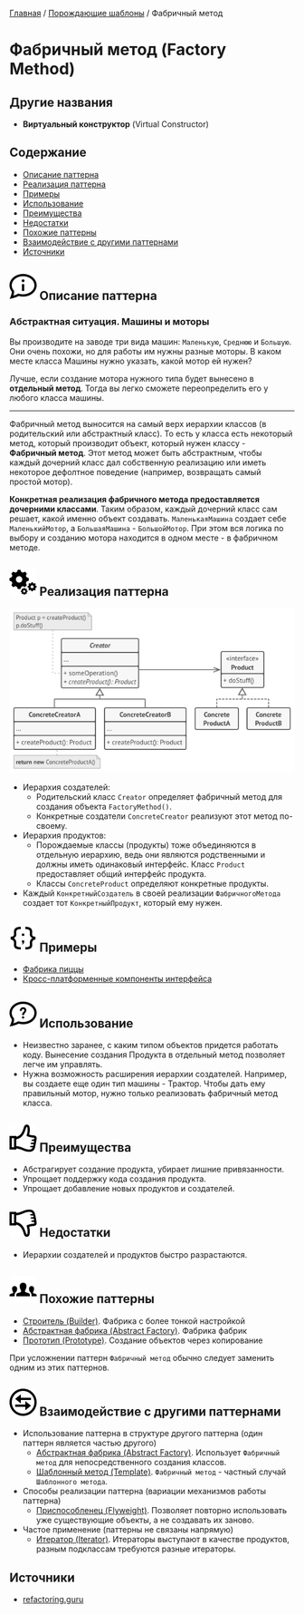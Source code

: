 [Главная](../../#readme) / [Порождающие шаблоны](../#readme) / Фабричный метод

# Фабричный метод (Factory Method)

## Другие названия

* **Виртуальный конструктор** (Virtual Constructor)

## Содержание

* [Описание паттерна](#-описание-паттерна)
* [Реализация паттерна](#-реализация-паттерна)
* [Примеры](#-примеры)
* [Использование](#-использование)
* [Преимущества](#-преимущества)
* [Недостатки](#-недостатки)
* [Похожие паттерны](#-похожие-паттерны)
* [Взаимодействие с другими паттернами](#-взаимодействие-с-другими-паттернами)
* [Источники](#источники)

## ![](../../ui/info.svg) Описание паттерна

### Абстрактная ситуация. Машины и моторы

Вы производите на заводе три вида машин: `Маленькую`, `Среднюю` и `Большую`. Они очень похожи, но для работы им нужны разные моторы. В каком месте класса Машины нужно указать, какой мотор ей нужен?

Лучше, если создание мотора нужного типа будет вынесено в **отдельный метод**. Тогда вы легко сможете переопределить его у любого класса машины.

***

Фабричный метод выносится на самый верх иерархии классов (в родительский или абстрактный класс). То есть у класса есть некоторый метод, который производит объект, который нужен классу - **Фабричный метод**. Этот метод может быть абстрактным, чтобы каждый дочерний класс дал собственную реализацию или иметь некоторое дефолтное поведение (например, возвращать самый простой мотор).

**Конкретная реализация фабричного метода предоставляется дочерними классами**. Таким образом, каждый дочерний класс сам решает, какой именно объект создавать. `МаленькаяМашина` создает себе `МаленькийМотор`, а `БольшаяМашина` - `БольшойМотор`. При этом вся логика по выбору и созданию мотора находится в одном месте - в фабричном методе.

## ![](../../ui/gear.svg) Реализация паттерна

![Схема паттерна Фабричный метод](./scheme/scheme.png)

* Иерархия создателей:
  * Родительский класс `Creator` определяет фабричный метод для создания объекта `FactoryMethod()`.
  * Конкретные создатели `ConcreteCreator` реализуют этот метод по-своему.
* Иерархия продуктов:
  * Порождаемые классы (продукты) тоже объединяются в отдельную иерархию, ведь они являются родственными и должны иметь одинаковый интерфейс. Класс `Product` предоставляет общий интерфейс продукта.
  * Классы `ConcreteProduct` определяют конкретные продукты.
* Каждый `КонкретныйСоздатель` в своей реализации `ФабричногоМетода` создает тот `КонкретныйПродукт`, который ему нужен.

## ![](../../ui/code.svg) Примеры

* [Фабрика пиццы](./pizza#readme)
* [Кросс-платформенные компоненты интерфейса](./dialog#readme)

## ![](../../ui/question.svg) Использование

* Неизвестно заранее, с каким типом объектов придется работать коду. Вынесение создания Продукта в отдельный метод позволяет легче им управлять.
* Нужна возможность расширения иерархии создателей. Например, вы создаете еще один тип машины - Трактор. Чтобы дать ему правильный мотор, нужно только реализовать фабричный метод класса.

## ![](../../ui/good.svg) Преимущества

* Абстрагирует создание продукта, убирает лишние привязанности.
* Упрощает поддержку кода создания продукта.
* Упрощает добавление новых продуктов и создателей.

## ![](../../ui/bad.svg) Недостатки

* Иерархии создателей и продуктов быстро разрастаются.

## ![](../../ui/twins.svg) Похожие паттерны

* [Строитель (Builder)](../builder#readme). Фабрика с более тонкой настройкой
* [Абстрактная фабрика (Abstract Factory)](../abstractFactory#readme). Фабрика фабрик
* [Прототип (Prototype)](../prototype#readme). Создание объектов через копирование

При усложнении паттерн `Фабричный метод` обычно следует заменить одним из этих паттернов.

## ![](../../ui/interaction.svg) Взаимодействие с другими паттернами

* Использование паттерна в структуре другого паттерна (один паттерн является частью другого)
  * [Абстрактная фабрика (Abstract Factory)](../abstractFactory#readme). Использует `Фабричный метод` для непосредственного создания классов.
  * [Шаблонный метод (Template)](../../behavioral/template#readme). `Фабричный метод` - частный случай `Шаблонного метода`.
* Способы реализации паттерна (вариации механизмов работы паттерна)
  * [Приспособленец (Flyweight)](../../structural/flyweight#readme). Позволяет повторно использовать уже существующие объекты, а не создавать их заново.
* Частое применение (паттерны не связаны напрямую)
  * [Итератор (Iterator)](../../behavioral/iterator#readme). Итераторы выступают в качестве продуктов, разным подклассам требуются разные итераторы.

## Источники

* [refactoring.guru](https://refactoring.guru/ru/design-patterns/factory-method)
